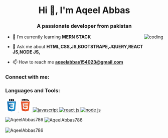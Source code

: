 


<h1 align="center">Hi 👋, I'm Aqeel Abbas</h1>
<h3 align="center">A passionate developer from pakistan</h3>
<img align="right" alt="coding" src="https://encrypted-tbn0.gstatic.com/images?q=tbn:ANd9GcTQtBPQr3QtF9oShmIQzqvbOMguqQnPzBNIsg&usqp=CAU">


- 🌱 I’m currently learning **MERN STACK**

- 💬 Ask me about **HTML,CSS,JS,BOOTSTRAPE,JQUERY,REACT JS,NODE JS,**

- 📫 How to reach me **aqeelabbas154023@gmail.com**

<h3 align="left">Connect with me:</h3>
<p align="left">
</p>
<h3 align="left">Languages and Tools:</h3>
<p align="left"> <a href="https://www.w3schools.com/css/" target="_blank" rel="noreferrer"> 
  <img src="https://raw.githubusercontent.com/devicons/devicon/master/icons/css3/css3-original-wordmark.svg" alt="css3" width="40" height="40"/>
</a> <a href="https://www.w3.org/html/" target="_blank" rel="noreferrer"> 
  <img src="https://raw.githubusercontent.com/devicons/devicon/master/icons/html5/html5-original-wordmark.svg" alt="html5" width="40" height="40"/>
</a> <a href="https://www.w3schools.com/js/default.asp" target="_blank" rel="noreferrer"> 
  <img src="https://static.vecteezy.com/system/resources/previews/027/127/463/original/javascript-logo-javascript-icon-transparent-free-png.png" alt="javascript" width="40" height="40"/> 
</a> <a href="https://www.w3schools.com/react/default.asp" target="_blank" rel="noreferrer">
  <img src="https://cdn.iconscout.com/icon/free/png-256/free-react-logo-icon-download-in-svg-png-gif-file-formats--wordmark-programming-langugae-freebies-pack-logos-icons-1175110.png" alt="react js" width="40" height="40"/> </a>
  <a href="https://www.w3schools.com/nodejs/default.asp" target="_blank" rel="noreferrer">
  <img src="https://static-00.iconduck.com/assets.00/nodejs-icon-2048x1254-fc24w6ld.png" alt="node js" width="40" height="40"/> </a>
  

<p><img align="left" src="https://github-readme-stats.vercel.app/api/top-langs?username=AqeelAbbas786&show_icons=true&locale=en&layout=compact" alt="AqeelAbbas786" /></p>

<p>&nbsp;<img align="center" src="https://github-readme-stats.vercel.app/api?username=AqeelAbbas786&show_icons=true&locale=en" alt="AqeelAbbas786" /></p>

<p><img align="center" src="https://github-readme-streak-stats.herokuapp.com/?user=AqeelAbbas786" alt="AqeelAbbas786" /></p>
